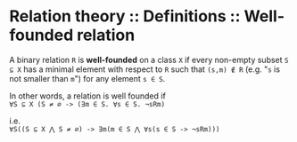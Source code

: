# Relation theory :: Definitions :: Well-founded relation

A binary relation `R` is **well-founded** on a class `X` 
if every non-empty subset `S ⊆ X` 
has a minimal element with respect to `R` 
such that `(s,m) ∉ R` 
(e.g. "`s` is not smaller than `m`") 
for any element `s ∈ S`.

In other words, a relation is well founded if   
`∀S ⊆ X (S ≠ ∅ -> (∃m ∈ S. ∀s ∈ S. ¬sRm)`

i.e.    
`∀S((S ⊆ X ⋀ S ≠ ∅) -> ∃m(m ∈ S ⋀ ∀s(s ∈ S -> ¬sRm)))`
